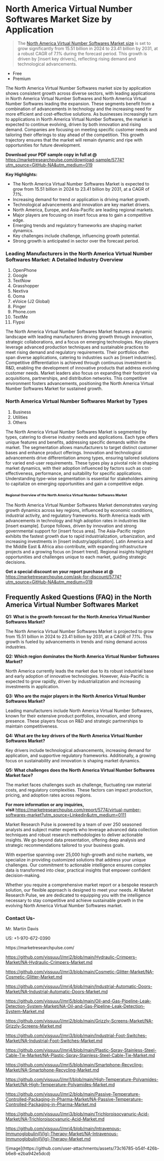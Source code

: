 <h1>North America Virtual Number Softwares Market&nbsp;Size by Application</h1><blockquote><p>The <a href="https://marketresearchpulse.com/download-sample/5774?utm_source=GitHub-NA&amp;utm_medium=019">North America Virtual Number Softwares Market size</a> is set to grow significantly from 15.51 billion in 2024 to 23.41 billion by 2031, at a robust CAGR of 7.1% during the forecast period. This growth is driven by [insert key drivers], reflecting rising demand and technological advancements.</p></blockquote><ul><li>Free<li> Premium</li></ul><p>The North America Virtual Number Softwares market size by application shows consistent growth across diverse sectors, with leading applications in North America Virtual Number Softwares and North America Virtual Number Softwares leading the expansion. These segments benefit from a combination of advancements in technology and the increasing need for more efficient and cost-effective solutions. As businesses increasingly turn to applications in North America Virtual Number Softwares, the market is expected to continue evolving, driven by both innovation and rising demand. Companies are focusing on meeting specific customer needs and tailoring their offerings to stay ahead of the competition. This growth trajectory ensures that the market will remain dynamic and ripe with opportunities for future development.</p><p><strong>Download your PDF sample copy in full at @ </strong><a href="https://marketresearchpulse.com/download-sample/5774?utm_source=GitHub-NA&amp;utm_medium=019">https://marketresearchpulse.com/download-sample/5774?utm_source=GitHub-NA&amp;utm_medium=019</a></p><p><strong>Key Highlights: </strong></p><ul><li>The North America Virtual Number Softwares Market is expected to grow from 15.51 billion in 2024 to 23.41 billion by 2031, at a CAGR of 7.1%.</li><li>Increasing demand for trend or application is driving market growth.</li><li>Technological advancements and innovation are key market drivers.</li><li>North America, Europe, and Asia-Pacific are leading regional markets.</li><li>Major players are focusing on insert focus area to gain a competitive edge.</li><li>Emerging trends and regulatory frameworks are shaping market dynamics.</li><li>Key challenges include challenge, influencing growth potential.</li><li>Strong growth is anticipated in sector over the forecast period.</li></ul><h3>Leading Manufacturers in the North America Virtual Number Softwares Market: A Detailed Industry Overview</h3><ol><li>OpenPhone</li><li>Google</li><li>TextNow</li><li>Grasshopper</li><li>Nextiva</li><li>Ooma</li><li>eVoice (J2 Global)</li><li>Pinger</li><li>Phone.com</li><li>TextMe</li><li>Flypsi</li></ol><div class="flex max-w-full flex-col flex-grow"><div class="min-h-8 text-message flex w-full flex-col items-end gap-2 whitespace-normal break-words [.text-message+&amp;]:mt-5" dir="auto" data-message-author-role="assistant" data-message-id="fd8432e4-4910-450d-b182-61b7bfb0a01f" data-message-model-slug="gpt-4o"><div class="flex w-full flex-col gap-1 empty:hidden first:pt-[3px]"><div class="markdown prose w-full break-words dark:prose-invert light"><p>The North America Virtual Number Softwares Market features a dynamic landscape with leading manufacturers driving growth through innovation, strategic collaborations, and a focus on emerging technologies. Key players leverage advanced production techniques and sustainable practices to meet rising demand and regulatory requirements. Their portfolios often span diverse applications, catering to industries such as [insert industries]. Competitive differentiation is achieved through continuous investment in R&amp;D, enabling the development of innovative products that address evolving customer needs. Market leaders also focus on expanding their footprint via acquisitions, partnerships, and distribution networks. This competitive environment fosters advancements, positioning the North America Virtual Number Softwares Market for sustained growth.</p></div></div></div></div><h3>North America Virtual Number Softwares Market by Types</h3><ol><li>Business<li> Utilities<li> Others</li></ol><div class="flex max-w-full flex-col flex-grow"><div class="min-h-8 text-message flex w-full flex-col items-end gap-2 whitespace-normal break-words [.text-message+&amp;]:mt-5" dir="auto" data-message-author-role="assistant" data-message-id="084470be-0bb7-4664-bddf-5156b4f41249" data-message-model-slug="gpt-4o-mini"><div class="flex w-full flex-col gap-1 empty:hidden first:pt-[3px]"><div class="markdown prose w-full break-words dark:prose-invert light"><p>The North America Virtual Number Softwares Market is segmented by types, catering to diverse industry needs and applications. Each type offers unique features and benefits, addressing specific demands within the market. The segmentation allows manufacturers to target distinct customer bases and enhance product offerings. Innovation and technological advancements drive differentiation among types, ensuring tailored solutions for varied end-user requirements. These types play a pivotal role in shaping market dynamics, with their adoption influenced by factors such as cost-effectiveness, performance, and suitability for specific applications. Understanding type-wise segmentation is essential for stakeholders aiming to capitalize on emerging opportunities and gain a competitive edge.</p></div></div></div></div><h3><span style="font-size: 11px;">Regional Overview of the North America Virtual Number Softwares Market</span></h3><div class="flex max-w-full flex-col flex-grow"><div class="min-h-8 text-message flex w-full flex-col items-end gap-2 whitespace-normal break-words [.text-message+&amp;]:mt-5" dir="auto" data-message-author-role="assistant" data-message-id="e9038762-ce64-4e30-91c9-9bd413514231" data-message-model-slug="gpt-4o-mini"><div class="flex w-full flex-col gap-1 empty:hidden first:pt-[3px]"><div class="markdown prose w-full break-words dark:prose-invert light"><p>The North America Virtual Number Softwares Market demonstrates varying growth dynamics across key regions, influenced by economic conditions, industrial activity, and regulatory frameworks. North America leads with advancements in technology and high adoption rates in industries like [insert example]. Europe follows, driven by innovation and strong governmental support for [insert focus area]. The Asia-Pacific region exhibits the fastest growth due to rapid industrialization, urbanization, and increasing investments in [insert industry/application]. Latin America and the Middle East &amp; Africa also contribute, with expanding infrastructure projects and a growing focus on [insert trend]. Regional insights highlight opportunities and challenges unique to each market, guiding strategic decisions.</p></div></div></div></div><p><strong>Get a special discount on your report purchase at @ </strong><a href="https://marketresearchpulse.com/ask-for-discount/5774?utm_source=GitHub-NA&amp;utm_medium=019">https://marketresearchpulse.com/ask-for-discount/5774?utm_source=GitHub-NA&amp;utm_medium=019</a></p><h2>Frequently Asked Questions (FAQ) in the North America Virtual Number Softwares Market</h2><p><strong>Q1: What is the growth forecast for the North America Virtual Number Softwares Market?</strong></p><p>The North America Virtual Number Softwares Market is projected to grow from 15.51 billion in 2024 to 23.41 billion by 2031, at a CAGR of 7.1%. This growth is fueled by advancements in trends and rising demand across industries.</p><p><strong>Q2: Which region dominates the North America Virtual Number Softwares Market?</strong></p><p>North America currently leads the market due to its robust industrial base and early adoption of innovative technologies. However, Asia-Pacific is expected to grow rapidly, driven by industrialization and increasing investments in application.</p><p><strong>Q3: Who are the major players in the North America Virtual Number Softwares Market?</strong></p><p>Leading manufacturers include North America Virtual Number Softwares, known for their extensive product portfolios, innovation, and strong presence. These players focus on R&amp;D and strategic partnerships to maintain competitiveness.</p><p><strong>Q4: What are the key drivers of the North America Virtual Number Softwares Market?</strong></p><p>Key drivers include technological advancements, increasing demand for application, and supportive regulatory frameworks. Additionally, a growing focus on sustainability and innovation is shaping market dynamics.</p><p><strong>Q5: What challenges does the North America Virtual Number Softwares Market face?</strong></p><p>The market faces challenges such as challenge, fluctuating raw material costs, and regulatory complexities. These factors can impact production, pricing, and adoption rates across regions.</p><p><strong>For more information or any inquiries, visit&nbsp;</strong><a href="https://marketresearchpulse.com/report/5774/virtual-number-softwares-market?utm_source=Linkedin&utm_medium=0111">https://marketresearchpulse.com/report/5774/virtual-number-softwares-market?utm_source=Linkedin&utm_medium=0111</a></p><p>Market Research Pulse is powered by a team of over 250 seasoned analysts and subject matter experts who leverage advanced data collection techniques and robust research methodologies to deliver actionable insights. We go beyond data presentation, offering deep analysis and strategic recommendations tailored to your business goals.</p><p>With expertise spanning over 25,000 high-growth and niche markets, we specialize in providing customized solutions that address your unique challenges. Our commitment to actionable intelligence ensures complex data is transformed into clear, practical insights that empower confident decision-making.</p><p>Whether you require a comprehensive market report or a bespoke research solution, our flexible approach is designed to meet your needs. At Market Research Pulse, we are dedicated to equipping you with the intelligence necessary to stay competitive and achieve sustainable growth in the evolving North America Virtual Number Softwares market.</p><h3><strong>Contact Us-</strong></h3><p>Mr. Martin Davis</p><p>US: +1-970-672-0390</p><p>https://marketresearchpulse.com/</p><p><a href="https://github.com/vissuuu1/mri2/blob/main/Hydraulic-Crimpers-Market/NA-Hydraulic-Crimpers-Market.md">https://github.com/vissuuu1/mri2/blob/main/Hydraulic-Crimpers-Market/NA-Hydraulic-Crimpers-Market.md</a></p><p><a href="https://github.com/vissuuu1/mri3/blob/main/Cosmetic-Glitter-Market/NA-Cosmetic-Glitter-Market.md">https://github.com/vissuuu1/mri3/blob/main/Cosmetic-Glitter-Market/NA-Cosmetic-Glitter-Market.md</a></p><p><a href="https://github.com/vissuuu1/mri4/blob/main/Industrial-Automatic-Doors-Market/NA-Industrial-Automatic-Doors-Market.md">https://github.com/vissuuu1/mri4/blob/main/Industrial-Automatic-Doors-Market/NA-Industrial-Automatic-Doors-Market.md</a></p><p><a href="https://github.com/vissuuu1/mri5/blob/main/Oil-and-Gas-Pipeline-Leak-Detection-System-Market/NA-Oil-and-Gas-Pipeline-Leak-Detection-System-Market.md">https://github.com/vissuuu1/mri5/blob/main/Oil-and-Gas-Pipeline-Leak-Detection-System-Market/NA-Oil-and-Gas-Pipeline-Leak-Detection-System-Market.md</a></p><p><a href="https://github.com/vissuuu1/mri2/blob/main/Grizzly-Screens-Market/NA-Grizzly-Screens-Market.md">https://github.com/vissuuu1/mri2/blob/main/Grizzly-Screens-Market/NA-Grizzly-Screens-Market.md</a></p><p><a href="https://github.com/vissuuu1/mri3/blob/main/Industrial-Foot-Switches-Market/NA-Industrial-Foot-Switches-Market.md">https://github.com/vissuuu1/mri3/blob/main/Industrial-Foot-Switches-Market/NA-Industrial-Foot-Switches-Market.md</a></p><p><a href="https://github.com/vissuuu1/mri4/blob/main/Plastic-Spray-Stainless-Steel-Cable-Tie-Market/NA-Plastic-Spray-Stainless-Steel-Cable-Tie-Market.md">https://github.com/vissuuu1/mri4/blob/main/Plastic-Spray-Stainless-Steel-Cable-Tie-Market/NA-Plastic-Spray-Stainless-Steel-Cable-Tie-Market.md</a></p><p><a href="https://github.com/vissuuu1/mri5/blob/main/Smartphone-Recycling-Market/NA-Smartphone-Recycling-Market.md">https://github.com/vissuuu1/mri5/blob/main/Smartphone-Recycling-Market/NA-Smartphone-Recycling-Market.md</a></p><p><a href="https://github.com/vissuuu1/mri1/blob/main/High-Temperature-Polyamides-Market/NA-High-Temperature-Polyamides-Market.md">https://github.com/vissuuu1/mri1/blob/main/High-Temperature-Polyamides-Market/NA-High-Temperature-Polyamides-Market.md</a></p><p><a href="https://github.com/vissuuu1/mri2/blob/main/Passive-Temperature-Controlled-Packaging-in-Pharma-Market/NA-Passive-Temperature-Controlled-Packaging-in-Pharma-Market.md">https://github.com/vissuuu1/mri2/blob/main/Passive-Temperature-Controlled-Packaging-in-Pharma-Market/NA-Passive-Temperature-Controlled-Packaging-in-Pharma-Market.md</a></p><p><a href="https://github.com/vissuuu1/mri3/blob/main/Trichloroisocyanuric-Acid-Market/NA-Trichloroisocyanuric-Acid-Market.md">https://github.com/vissuuu1/mri3/blob/main/Trichloroisocyanuric-Acid-Market/NA-Trichloroisocyanuric-Acid-Market.md</a></p><p><a href="https://github.com/vissuuu1/mri4/blob/main/Intravenous-Immunoglobulin(IVIg)-Therapy-Market/NA-Intravenous-Immunoglobulin(IVIg)-Therapy-Market.md">https://github.com/vissuuu1/mri4/blob/main/Intravenous-Immunoglobulin(IVIg)-Therapy-Market/NA-Intravenous-Immunoglobulin(IVIg)-Therapy-Market.md</a></p>
![image](https://github.com/user-attachments/assets/73c16785-b54f-426b-b6e8-e2ba942e5dcd)
